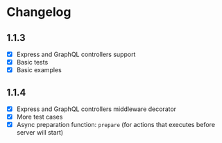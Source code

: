 # Changelog

## 1.1.3
- [x] Express and GraphQL controllers support
- [x] Basic tests
- [x] Basic examples

## 1.1.4
- [x] Express and GraphQL controllers middleware decorator
- [x] More test cases
- [x] Async preparation function: `prepare` (for actions that executes before server will start)
